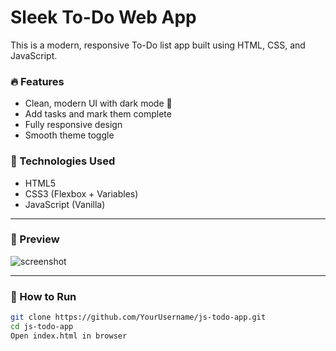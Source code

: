 # Sleek To-Do Web App

This is a modern, responsive To-Do list app built using HTML, CSS, and JavaScript.

### 🔥 Features
- Clean, modern UI with dark mode 🌙
- Add tasks and mark them complete
- Fully responsive design
- Smooth theme toggle

### 🧠 Technologies Used
- HTML5
- CSS3 (Flexbox + Variables)
- JavaScript (Vanilla)

---

### 📸 Preview
![screenshot](https://via.placeholder.com/400x200.png?text=ToDo+App+Preview)

---

### 📂 How to Run
```bash
git clone https://github.com/YourUsername/js-todo-app.git
cd js-todo-app
Open index.html in browser
